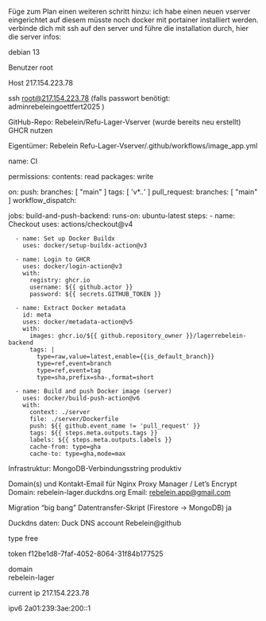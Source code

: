 Füge zum Plan einen weiteren schritt hinzu:
ich habe einen neuen vserver eingerichtet auf diesem müsste noch docker mit portainer installiert werden. verbinde dich mit ssh auf den server und führe die installation durch, hier die server infos:

debian 13

Benutzer
root

Host
217.154.223.78

ssh root@217.154.223.78
(falls passwort benötigt: adminrebeleingoettfert2025 )

GitHub-Repo: 
Rebelein/Refu-Lager-Vserver (wurde bereits neu erstellt)
GHCR nutzen

Eigentümer: Rebelein
Refu-Lager-Vserver/.github/workflows/image_app.yml


name: CI

permissions:
  contents: read
  packages: write

on:
  push:
    branches: [ "main" ]
    tags: [ 'v*.*.*' ]
  pull_request:
    branches: [ "main" ]
  workflow_dispatch:

jobs:
  build-and-push-backend:
    runs-on: ubuntu-latest
    steps:
      - name: Checkout
        uses: actions/checkout@v4

      - name: Set up Docker Buildx
        uses: docker/setup-buildx-action@v3

      - name: Login to GHCR
        uses: docker/login-action@v3
        with:
          registry: ghcr.io
          username: ${{ github.actor }}
          password: ${{ secrets.GITHUB_TOKEN }}

      - name: Extract Docker metadata
        id: meta
        uses: docker/metadata-action@v5
        with:
          images: ghcr.io/${{ github.repository_owner }}/lagerrebelein-backend
          tags: |
            type=raw,value=latest,enable={{is_default_branch}}
            type=ref,event=branch
            type=ref,event=tag
            type=sha,prefix=sha-,format=short

      - name: Build and push Docker image (server)
        uses: docker/build-push-action@v6
        with:
          context: ./server
          file: ./server/Dockerfile
          push: ${{ github.event_name != 'pull_request' }}
          tags: ${{ steps.meta.outputs.tags }}
          labels: ${{ steps.meta.outputs.labels }}
          cache-from: type=gha
          cache-to: type=gha,mode=max

Infrastruktur:
MongoDB-Verbindungsstring produktiv

Domain(s) und Kontakt-Email für Nginx Proxy Manager / Let’s Encrypt
Domain: rebelein-lager.duckdns.org Email: rebelein.app@gmail.com

Migration “big bang”
Datentransfer-Skript (Firestore → MongoDB) ja


Duckdns daten:
Duck DNS
account
Rebelein@github

type
free

token
f12be1d8-7faf-4052-8064-31f84b177525

domain		
rebelein-lager

current ip
217.154.223.78

ipv6
2a01:239:3ae:200::1


 





